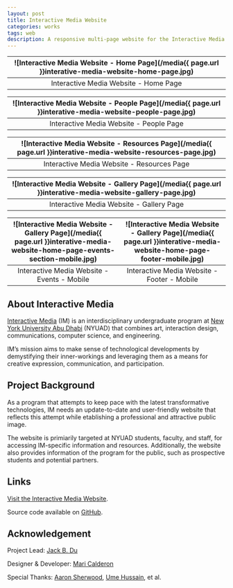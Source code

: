 ```yaml
---
layout: post
title: Interactive Media Website
categories: works
tags: web
description: A responsive multi-page website for the Interactive Media program at New York University Abu Dhabi.
---
```


![Interactive Media Website - Home Page](/media{{ page.url }}interative-media-website-home-page.jpg) |
:----------: |
Interactive Media Website - Home Page |

![Interactive Media Website - People Page](/media{{ page.url }}interative-media-website-people-page.jpg) |
:----------: |
Interactive Media Website - People Page |

![Interactive Media Website - Resources Page](/media{{ page.url }}interative-media-website-resources-page.jpg) |
:----------: |
Interactive Media Website - Resources Page |

![Interactive Media Website - Gallery Page](/media{{ page.url }}interative-media-website-gallery-page.jpg) |
:----------: |
Interactive Media Website - Gallery Page |

![Interactive Media Website - Gallery Page](/media{{ page.url }}interative-media-website-home-page-events-section-mobile.jpg) | ![Interactive Media Website - Gallery Page](/media{{ page.url }}interative-media-website-home-page-footer-mobile.jpg)
:----------: | :----------:
Interactive Media Website - Events - Mobile | Interactive Media Website - Footer - Mobile

## About Interactive Media

[Interactive Media](https://nyuad.nyu.edu/en/academics/divisions/arts-and-humanities/academic-programs/interactive-media.html) (IM) is an interdisciplinary undergraduate program at [New York University Abu Dhabi](https://nyuad.nyu.edu/en/) (NYUAD) that combines art, interaction design, communications, computer science, and engineering.

IM’s mission aims to make sense of technological developments by demystifying their inner-workings and leveraging them as a means for creative expression, communication, and participation.

## Project Background

As a program that attempts to keep pace with the latest transformative technologies, IM needs an update-to-date and user-friendly website that reflects this attempt while etablishing a professional and attractive public image.

The website is primiarily targeted at NYUAD students, faculty, and staff, for accessing IM-specific information and resources. Additionally, the website also provides information of the program for the public, such as prospective students and potential partners.

## Links

[Visit the Interactive Media Website](https://nyuadim.com/).

Source code available on [GitHub](https://github.com/nyuad-im/im-website/).

## Acknowledgement

Project Lead: [Jack B. Du](https://jackbdu.com/)

Designer & Developer: [Mari Calderon](https://www.behance.net/maricalderon)

Special Thanks: [Aaron Sherwood](https://aaron-sherwood.com/), [Ume Hussain](https://www.umehussain.com/), et al.
